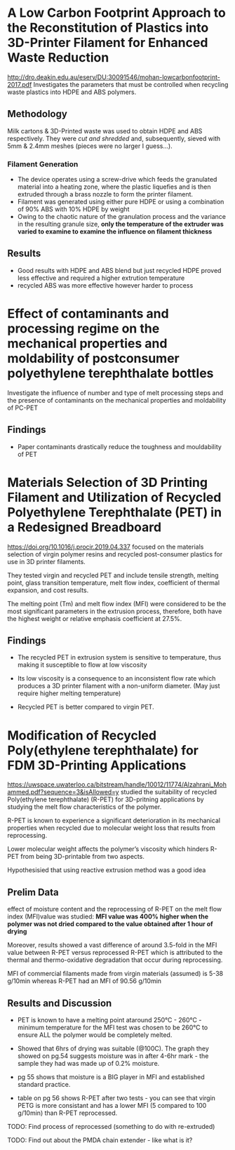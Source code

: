 # A Low Carbon Footprint Approach to the Reconstitution of Plastics into 3D-Printer Filament for Enhanced Waste Reduction
http://dro.deakin.edu.au/eserv/DU:30091546/mohan-lowcarbonfootprint-2017.pdf
Investigates the parameters that must be controlled when recycling waste plastics into HDPE and ABS polymers.
## Methodology
Milk cartons & 3D-Printed waste was used to obtain HDPE and ABS respectively. They were *cut and shredded* and, subsequently, sieved with 5mm & 2.4mm meshes (pieces were no larger I guess...). 

### Filament Generation 
- The device operates
using a screw-drive which feeds the granulated material into a heating zone, where the plastic liquefies and is then extruded through a brass nozzle to form the printer filament. 
- Filament was generated using either pure HDPE or using a combination of 90% ABS with 10% HDPE by weight
- Owing to the chaotic nature of the granulation process and the variance in the resulting granule size, **only the temperature of the extruder was varied to examine to examine the influence on filament thickness**

## Results
- Good results with HDPE and ABS blend but just recycled HDPE proved less effective and required a higher extrution temperature
- recycled ABS was more effective however harder to process

# Effect of contaminants and processing regime on the mechanical properties and moldability of postconsumer polyethylene terephthalate bottles
Investigate the influence of number and type of melt processing steps and the presence of contaminants on the mechanical properties and moldability of PC-PET

## Findings
- Paper contaminants drastically reduce the toughness and mouldability of PET

# Materials Selection of 3D Printing Filament and Utilization of Recycled Polyethylene Terephthalate (PET) in a Redesigned Breadboard

https://doi.org/10.1016/j.procir.2019.04.337 focused on the materials selection of virgin polymer resins and recycled post-consumer plastics for use in 3D printer filaments.

They tested virgin and recycled PET and include tensile strength, melting point, glass transition temperature, melt flow index, coefficient of thermal expansion, and cost results.

The  melting point (Tm) and melt flow index (MFI) were considered to  be  the  most  significant  parameters  in  the  extrusion  process,  therefore,  both  have  the  highest  weight  or  relative  emphasis  coefficient at 27.5%.

## Findings
- The   recycled   PET   in   extrusion   system   is   sensitive   to   temperature, thus making it susceptible to flow at low viscosity

- Its low viscosity is a consequence to an inconsistent flow rate  which produces a 3D printer filament with a non-uniform diameter. (May just require higher melting temperature)

- Recycled  PET  is  better  compared to virgin PET.

# Modification of Recycled Poly(ethylene terephthalate) for FDM 3D-Printing Applications

https://uwspace.uwaterloo.ca/bitstream/handle/10012/11774/Alzahrani_Mohammed.pdf?sequence=3&isAllowed=y  studied the suitability of recycled Poly(ethylene terephthalate) (R-PET) for 3D-pritning applications by studying the melt flow characteristics of the polymer.

R-PET is known to experience a significant deterioration in its mechanical properties when recycled due to molecular weight loss that results from reprocessing.

Lower molecular weight affects the polymer’s viscosity which hinders R-PET from being 3D-printable from two aspects.

Hypothesisied that using reactive extrusion method was a good idea

## Prelim Data
effect of moisture content and the reprocessing of R-PET on the melt flow index (MFI)value was studied: **MFI value was 400% higher when the polymer was not dried compared to  the  value  obtained  after  1  hour  of  drying**

Moreover, results showed a vast difference of around 3.5-fold in the MFI value between R-PET versus reprocessed R-PET which is  attributed  to  the  thermal  and  thermo-oxidative  degradation  that  occur  during  reprocessing. 

MFI of commercial filaments made from virgin materials (assumed) is 5-38 g/10min whereas R-PET had an MFI of 90.56 g/10min

## Results and Discussion
- PET is known to have a melting point ataround 250°C - 260°C - minimum  temperature  for  the  MFI  test  was  chosen  to  be  260°C to ensure ALL the polymer would be completely melted.

- Showed that 6hrs of drying was suitable (@100C). The graph they showed on pg.54 suggests moisture was  in after 4-6hr mark - the sample they had was made up of 0.2% moisture. 

- pg 55 shows that moisture is a BIG player in MFI and established standard practice. 

- table on pg 56 shows R-PET after two tests - you can see that virgin PETG is more consistant and has a lower MFI (5 compared to 100 g/10min) than R-PET reprocessed. 

TODO: Find process of reprocessed (something to do with re-extruded)

TODO: Find out about the PMDA chain extender - like what is it? 